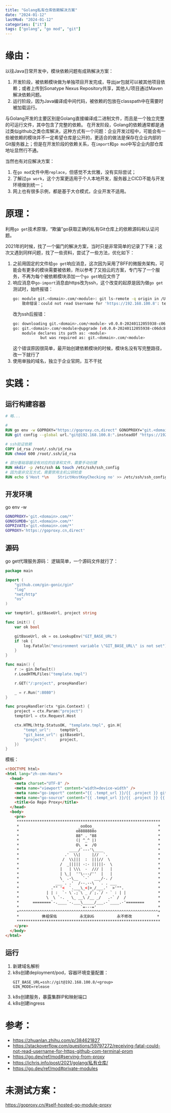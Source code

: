 ```yaml
---
title: "Golang私有仓库依赖解决方案"
date: "2024-01-12"
lastMod: "2024-01-12"
categories: ["it"]
tags: ["golang", "go mod", "git"]
---
```


# 缘由：
以往Java日常开发中，模块依赖问题有成熟解决方案：
1. 开发阶段，被依赖模块做为单独项目开发完成，导出jar包就可以被其他项目依赖；或者上传到Sonatype Nexus Repository共享，其他人/项目通过Maven解决依赖问题。
2. 运行阶段，因为Java编译成中间代码，被依赖的包放在classpath中在需要时被加载运行。

与Golang开发的主要区别是Golang直接编译成二进制文件，而且是一个独立完整的可运行文件，其中包含了完整的依赖。
在开发阶段，Golang的依赖通常都是通过类似github之类仓库解决，这种方式有一个问题：企业开发过程中，可能会有一些被依赖的模块并不一定希望仓库是公开的，更适合的做法是保存在企业内部的Git服务器上；但是在开发阶段的依赖关系，在`import`和`go mod`中写企业内部仓库地址显然行不通。

当然也有对应解决方案：
1. 在`go mod`文件中用`replace`，但感觉不太优雅，没有实际尝试；
2. 了解过`go work`，这个方案更适用于个人本地开发，服务器上CICD不能与开发环境做到统一；
3. 网上也有很多示例，都是基于大仓模式，企业开发不适用。

# 原理：
利用`go get`技术原理，“欺骗”go获取正确的私有Git仓库上的依赖源码和认证问题。

2021年的时候，找了一个偏门的解决方案，当时只是非常简单的记录了下来；这次又遇到同样问题，找了一些资料，尝试了一些方法，优化如下：
1. 之前用固定的文件给`go get`响应消息，这次因为采用了BFF的微服务架构，可能会有更多的模块需要被依赖，所以参考了又拍云的方案，专门写了一个服务，不再为每个被依赖模块添加一个`go get`响应文件了
2. 响应消息中`go-import`消息由https改为ssh，这个改变的起原是因为做`go get`测试时，始终报错：
	```bash
	go: module git.<domain>.com/<module>: git ls-remote -q origin in /Users/<user>/go/pkg/mod/cache/vcs/a5b2*********************9375: exit status 128:
		致命错误：could not read Username for 'https://192.168.100.8': terminal prompts disabled
	```
	改为ssh后报错：
	```bash
	go: downloading git.<domain>.com/<module> v0.0.0-20240112055938-c06dc8ee94d9
	go: git.<domain>.com/<module>@upgrade (v0.0.0-20240112055938-c06dc8ee94d9) requires git.<domain>.com/<module>@v0.0.0-20240112055938-c06dc8ee94d9: parsing go.mod:
		module declares its path as: <module>
				but was required as: git.<domain>.com/<module>
	```
	这个错误原因很简单，最开始创建依赖模块的时候，模块名没有写完整路径，改一下就行了
3. 使用单独的域名，独立于企业官网，互不干扰

# 实践：
## 运行构建容器
```dockerfile
# 略...

# 
RUN go env -w GOPROXY="https://goproxy.cn,direct" GONOPROXY="git.<domain>.com/*" GONOSUMDB="git.<domain>.com/*" GOPRIVATE="git.<domain>.com/*"
RUN git config --global url."git@192.168.100.8:".insteadOf "https://192.168.100.8/"

# ssh验证依赖
COPY id_rsa /root/.ssh/id_rsa
RUN chmod 600 /root/.ssh/id_rsa

# 部分基础容器没有对应的目录和文件，需要手动创建
RUN mkdir -p /etc/ssh && touch /etc/ssh/ssh_config
# 因为是非交互方式，需要禁用主机公钥检查
RUN echo $'Host *\n    StrictHostKeyChecking no' >> /etc/ssh/ssh_config
```

## 开发环境
go env -w
```bash
GONOPROXY='git.<domain>.com/*'
GONOSUMDB='git.<domain>.com/*'
GOPRIVATE='git.<domain>.com/*'
GOPROXY='https://goproxy.cn,direct'
```

## 源码
go get代理服务源码：
逻辑简单，一个源码文件就行了：
```go
package main

import (
	"github.com/gin-gonic/gin"
	"log"
	"net/http"
	"os"
)

var temptUrl, gitBaseUrl, project string

func init() {
	var ok bool

	gitBaseUrl, ok = os.LookupEnv("GIT_BASE_URL")
	if !ok {
		log.Fatalln("environment variable \"GIT_BASE_URL\" is not set")
	}
}

func main() {
	r := gin.Default()
	r.LoadHTMLFiles("template.tmpl")

	r.GET("/:project", proxyHandler)

	_ = r.Run(":8080")
}

func proxyHandler(ctx *gin.Context) {
	project = ctx.Param("project")
	temptUrl = ctx.Request.Host

	ctx.HTML(http.StatusOK, "template.tmpl", gin.H{
		"tempt_url":    temptUrl,
		"git_base_url": gitBaseUrl,
		"project":      project,
	})
}
```

模板：
```html
<!DOCTYPE html>
<html lang="zh-cmn-Hans">
  <head>
    <meta charset="UTF-8" />
    <meta name="viewport" content="width=device-width" />
    <meta name="go-import" content="{{ .tempt_url }}/{{ .project }} git {{ .git_base_url }}/{{ .project }}">
    <meta name="go-source" content="{{ .tempt_url }}/{{ .project }} {{ .git_base_url }}/{{ .project }} {{ .tempt_url }}/{{ .project }}/-/tree/master{/dir} {{ .tempt_url }}/{{ .project }}/-/blob/master{/dir}/{file}#L{line}">
    <title>Go Repo Proxy</title>
  </head>
  <body>
    <pre>
     ***************************************************************
     *                          _ooOoo_                            *
     *                         o8888888o                           *
     *                         88" . "88                           *
     *                         (| ^_^ |)                           *
     *                         O\  =  /O                           *
     *                      ____/`---'\____                        *
     *                    .'  \\|     |//  `.                      *
     *                   /  \\|||  :  |||//  \                     *
     *                  /  _||||| -:- |||||-  \                    *
     *                  |   | \\\  -  /// |   |                    *
     *                  | \_|  ''\---/''  |   |                    *
     *                  \  .-\__  `-`  ___/-. /                    *
     *                ___`. .'  /--.--\  `. . ___                  *
     *              ."" '<  `.___\_<|>_/___.'  >'"".               *
     *            | | :  `- \`.;`\ _ /`;.`/ - ` : | |              *
     *            \  \ `-.   \_ __\ /__ _/   .-` /  /              *
     *      ========`-.____`-.___\_____/___.-`____.-'========      *
     *                           `=---='                           *
     *^^^^^^^^^^^^^^^^^^^^^^^^^^^^^^^^^^^^^^^^^^^^^^^^^^^^^^^^^^^^^*
     *          佛祖保佑          永无BUG          永不修改           *
     ***************************************************************
    </pre>
  </body>
</html>
```

## 运行
1. 新建域名解析
2. k8s创建deployment/pod，容器环境变量配置：
	```env
	GIT_BASE_URL=ssh://git@192.168.100.8/<group>
	GIN_MODE=release
	```
3. k8s创建服务，暴露集群IP和映射端口
3. k8s创建ingress

# 参考：
- <https://zhuanlan.zhihu.com/p/384621827>
- <https://stackoverflow.com/questions/59797272/receiving-fatal-could-not-read-username-for-https-github-com-terminal-prom>
- <https://go.dev/ref/mod#serving-from-proxy>
- <https://ichris.info/post/2021/golang/私有仓库/>
- <https://go.dev/ref/mod#private-modules>

# 未测试方案：
https://goproxy.cn/#self-hosted-go-module-proxy